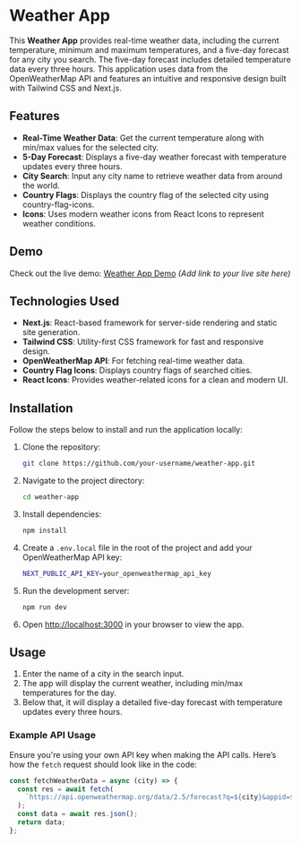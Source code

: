 # Weather App

This **Weather App** provides real-time weather data, including the current temperature, minimum and maximum temperatures, and a five-day forecast for any city you search. The five-day forecast includes detailed temperature data every three hours. This application uses data from the OpenWeatherMap API and features an intuitive and responsive design built with Tailwind CSS and Next.js.

## Features

- **Real-Time Weather Data**: Get the current temperature along with min/max values for the selected city.
- **5-Day Forecast**: Displays a five-day weather forecast with temperature updates every three hours.
- **City Search**: Input any city name to retrieve weather data from around the world.
- **Country Flags**: Displays the country flag of the selected city using country-flag-icons.
- **Icons**: Uses modern weather icons from React Icons to represent weather conditions.

## Demo

Check out the live demo: [Weather App Demo](#) _(Add link to your live site here)_

## Technologies Used

- **Next.js**: React-based framework for server-side rendering and static site generation.
- **Tailwind CSS**: Utility-first CSS framework for fast and responsive design.
- **OpenWeatherMap API**: For fetching real-time weather data.
- **Country Flag Icons**: Displays country flags of searched cities.
- **React Icons**: Provides weather-related icons for a clean and modern UI.

## Installation

Follow the steps below to install and run the application locally:

1. Clone the repository:
    ```bash
    git clone https://github.com/your-username/weather-app.git
    ```

2. Navigate to the project directory:
    ```bash
    cd weather-app
    ```

3. Install dependencies:
    ```bash
    npm install
    ```

4. Create a `.env.local` file in the root of the project and add your OpenWeatherMap API key:
    ```bash
    NEXT_PUBLIC_API_KEY=your_openweathermap_api_key
    ```

5. Run the development server:
    ```bash
    npm run dev
    ```

6. Open [http://localhost:3000](http://localhost:3000) in your browser to view the app.

## Usage

1. Enter the name of a city in the search input.
2. The app will display the current weather, including min/max temperatures for the day.
3. Below that, it will display a detailed five-day forecast with temperature updates every three hours.

### Example API Usage

Ensure you're using your own API key when making the API calls. Here’s how the `fetch` request should look like in the code:

```js
const fetchWeatherData = async (city) => {
  const res = await fetch(
    `https://api.openweathermap.org/data/2.5/forecast?q=${city}&appid=${process.env.NEXT_PUBLIC_API_KEY}&units=metric`
  );
  const data = await res.json();
  return data;
};
